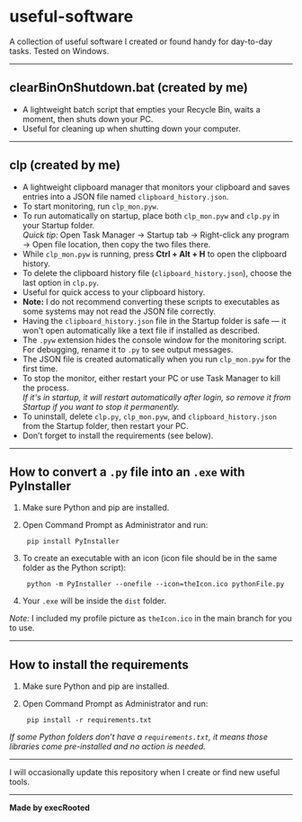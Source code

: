 # useful-software

A collection of useful software I created or found handy for day-to-day tasks. Tested on Windows.

---

## clearBinOnShutdown.bat (created by me)

- A lightweight batch script that empties your Recycle Bin, waits a moment, then shuts down your PC.
- Useful for cleaning up when shutting down your computer.

---

## clp (created by me)

- A lightweight clipboard manager that monitors your clipboard and saves entries into a JSON file named `clipboard_history.json`.
- To start monitoring, run `clp_mon.pyw`.
- To run automatically on startup, place both `clp_mon.pyw` and `clp.py` in your Startup folder.  
  *Quick tip:* Open Task Manager → Startup tab → Right-click any program → Open file location, then copy the two files there.
- While `clp_mon.pyw` is running, press **Ctrl + Alt + H** to open the clipboard history.
- To delete the clipboard history file (`clipboard_history.json`), choose the last option in `clp.py`.
- Useful for quick access to your clipboard history.
- **Note:** I do not recommend converting these scripts to executables as some systems may not read the JSON file correctly.
- Having the `clipboard_history.json` file in the Startup folder is safe — it won't open automatically like a text file if installed as described.
- The `.pyw` extension hides the console window for the monitoring script. For debugging, rename it to `.py` to see output messages.
- The JSON file is created automatically when you run `clp_mon.pyw` for the first time.
- To stop the monitor, either restart your PC or use Task Manager to kill the process.  
  *If it's in startup, it will restart automatically after login, so remove it from Startup if you want to stop it permanently.*
- To uninstall, delete `clp.py`, `clp_mon.pyw`, and `clipboard_history.json` from the Startup folder, then restart your PC.
- Don’t forget to install the requirements (see below).

---

## How to convert a `.py` file into an `.exe` with PyInstaller

1. Make sure Python and pip are installed.
2. Open Command Prompt as Administrator and run:

        pip install PyInstaller

3. To create an executable with an icon (icon file should be in the same folder as the Python script):

        python -m PyInstaller --onefile --icon=theIcon.ico pythonFile.py

4. Your `.exe` will be inside the `dist` folder.

*Note:* I included my profile picture as `theIcon.ico` in the main branch for you to use.

---

## How to install the requirements

1. Make sure Python and pip are installed.
2. Open Command Prompt as Administrator and run:

        pip install -r requirements.txt

*If some Python folders don’t have a `requirements.txt`, it means those libraries come pre-installed and no action is needed.*

---

I will occasionally update this repository when I create or find new useful tools.

---

**Made by execRooted**
